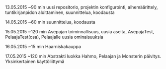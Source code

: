 13.05.2015
~90 min
uusi repositorio, projektin konfigurointi, aihemäärittely, tuntikirjanpidon aloittaminen, suunnittelua, koodausta

14.05.2015
~60 min
suunnittelua, koodausta

15.05.2015
~120 min
Asepajan toiminnallisuus, uusia aseita, AsepajaTest, PelaajaTest(osa), Pelaajalle uusia ominaisuuksia

16.05.2015
~15 min
Haarniskakauppa

17.05.2015
~120 min
Abstrakti luokka Hahmo, Pelaajan ja Monsterin päivitys. Yksinkertainen käyttöliittymä

